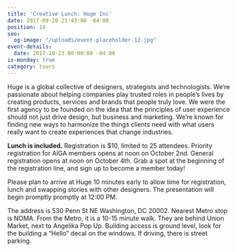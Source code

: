 ```yaml
---
title: 'Creative Lunch: Huge Inc'
date: 2017-09-20 21:43:00 -04:00
position: 14
seo:
  og-image: "/uploads/event-placeholder-12.jpg"
event-details:
  date: 2017-10-23 00:00:00 -04:00
is-monday: true
category: tours
---
```


Huge is a global collective of designers, strategists and technologists.
We’re passionate about helping companies play trusted roles in people’s lives by creating products, services and brands that people truly love. 
We were the first agency to be founded on the idea that the principles of user experience should not just drive design, but business and marketing. We’re known for finding new ways to harmonize the things clients need with what users really want to create experiences that change industries. 
 
**Lunch is included.** Registration is $10, limited to 25 attendees. Priority registration for AIGA members opens at noon on October 2nd. General registration opens at noon on October 4th. Grab a spot at the beginning of the registration line, and sign up to become a member today!
 
Please plan to arrive at Huge 10 minutes early to allow time for registration, lunch and swapping stories with other designers. The presentation will begin promptly promptly at 12:00 PM.
 
The address is 530 Penn St NE Washington, DC 20002. Nearest Metro stop is NOMA. From the Metro, it is a 10-15 minute walk. They are behind Union Market, next to Angelika Pop Up. Building access is ground level, look for the building a “Hello” decal on the windows. If driving, there is street parking.
